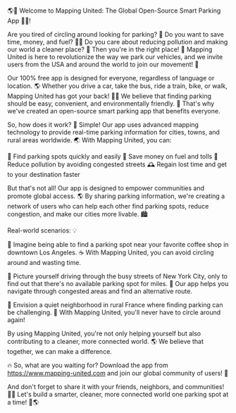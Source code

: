 🌎💨 Welcome to Mapping United: The Global Open-Source Smart Parking App 🚗💪!

Are you tired of circling around looking for parking? 🤯 Do you want to save time, money, and fuel? 💸💧 Do you care about reducing pollution and making our world a cleaner place? 🌟 Then you're in the right place! 👋 Mapping United is here to revolutionize the way we park our vehicles, and we invite users from the USA and around the world to join our movement! 🎉

Our 100% free app is designed for everyone, regardless of language or location. 🌎 Whether you drive a car, take the bus, ride a train, bike, or walk, Mapping United has got your back! 🚶‍♀️ We believe that finding parking should be easy, convenient, and environmentally friendly. 🌿 That's why we've created an open-source smart parking app that benefits everyone.

So, how does it work? 🔧 Simple! Our app uses advanced mapping technology to provide real-time parking information for cities, towns, and rural areas worldwide. 🌏 With Mapping United, you can:

🔴 Find parking spots quickly and easily
💸 Save money on fuel and tolls
🌟 Reduce pollution by avoiding congested streets
🕰️ Regain lost time and get to your destination faster

But that's not all! Our app is designed to empower communities and promote global access. 🌎 By sharing parking information, we're creating a network of users who can help each other find parking spots, reduce congestion, and make our cities more livable. 🏙️

Real-world scenarios: 💡

🚌 Imagine being able to find a parking spot near your favorite coffee shop in downtown Los Angeles. ☕️ With Mapping United, you can avoid circling around and wasting time.

🚗 Picture yourself driving through the busy streets of New York City, only to find out that there's no available parking spot for miles. 🤯 Our app helps you navigate through congested areas and find an alternative route.

🌳 Envision a quiet neighborhood in rural France where finding parking can be challenging. 💨 With Mapping United, you'll never have to circle around again!

By using Mapping United, you're not only helping yourself but also contributing to a cleaner, more connected world. 🌎 We believe that together, we can make a difference.

🔥 So, what are you waiting for? Download the app from https://www.mapping-united.com and join our global community of users! 🌟

And don't forget to share it with your friends, neighbors, and communities! 👫💬 Let's build a smarter, cleaner, more connected world one parking spot at a time! 💪🌎